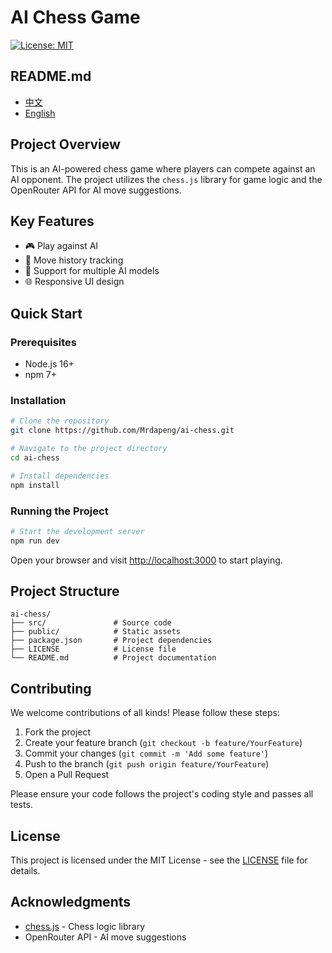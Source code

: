 # AI Chess Game

[![License: MIT](https://img.shields.io/badge/License-MIT-yellow.svg)](https://opensource.org/licenses/MIT)

## README.md

- [中文](README_zh.md)
- [English](README.md)

## Project Overview

This is an AI-powered chess game where players can compete against an AI opponent. The project utilizes the `chess.js` library for game logic and the OpenRouter API for AI move suggestions.

## Key Features

- 🎮 Play against AI
- 📜 Move history tracking
- 🤖 Support for multiple AI models
- 🌐 Responsive UI design

## Quick Start

### Prerequisites

- Node.js 16+
- npm 7+

### Installation

```bash
# Clone the repository
git clone https://github.com/Mrdapeng/ai-chess.git

# Navigate to the project directory
cd ai-chess

# Install dependencies
npm install
```

### Running the Project

```bash
# Start the development server
npm run dev
```

Open your browser and visit [http://localhost:3000](http://localhost:3000) to start playing.

## Project Structure

```
ai-chess/
├── src/               # Source code
├── public/            # Static assets
├── package.json       # Project dependencies
├── LICENSE            # License file
└── README.md          # Project documentation
```

## Contributing

We welcome contributions of all kinds! Please follow these steps:

1. Fork the project
2. Create your feature branch (`git checkout -b feature/YourFeature`)
3. Commit your changes (`git commit -m 'Add some feature'`)
4. Push to the branch (`git push origin feature/YourFeature`)
5. Open a Pull Request

Please ensure your code follows the project's coding style and passes all tests.

## License

This project is licensed under the MIT License - see the [LICENSE](LICENSE) file for details.

## Acknowledgments

- [chess.js](https://github.com/jhlywa/chess.js) - Chess logic library
- OpenRouter API - AI move suggestions
